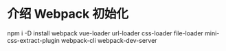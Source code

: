 # 介绍 **Webpack** 初始化

npm i -D install webpack vue-loader url-loader css-loader file-loader mini-css-extract-plugin webpack-cli webpack-dev-server